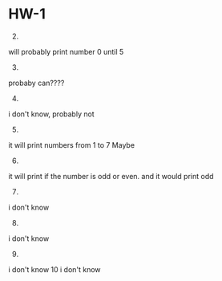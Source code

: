 # HW-1

2)
will probably print number 0 until 5

3)
probaby can????

4)
i don't know, probably not

5)
it will print numbers from 1 to 7 Maybe

6)
it will print if the number is odd or even. and it would print odd

7)
i don't know

8)
i don't know

9)
i don't know 
10 i don't know

